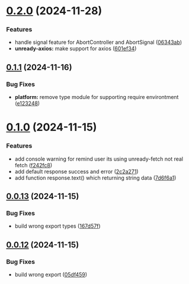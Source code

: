 # [0.2.0](https://github.com/rizkyharahap/unready-fetch/compare/v0.1.1...v0.2.0) (2024-11-28)


### Features

* handle signal feature for AbortController and AbortSignal ([06343ab](https://github.com/rizkyharahap/unready-fetch/commit/06343abf8231d72a0496266108e1de39b3bf597e))
* **unready-axios:** make support for axios ([601ef34](https://github.com/rizkyharahap/unready-fetch/commit/601ef34f0c4d88ec7ffbf2c319ac218a5e132d0b))



## [0.1.1](https://github.com/rizkyharahap/unready-fetch/compare/v0.1.0...v0.1.1) (2024-11-16)


### Bug Fixes

* **platform:** remove type module for supporting require environtment ([e123248](https://github.com/rizkyharahap/unready-fetch/commit/e12324869555ea8243cfd4194a1d26de0f45b6ae))



# [0.1.0](https://github.com/rizkyharahap/unready-fetch/compare/v0.0.13...v0.1.0) (2024-11-15)


### Features

* add console warning for remind user its using unready-fetch not real fetch ([f242fc8](https://github.com/rizkyharahap/unready-fetch/commit/f242fc8a90d81f929d2e6900381e576bf68f2948))
* add default response success and error ([2c2a271](https://github.com/rizkyharahap/unready-fetch/commit/2c2a2710df8cc0c92d61f96adf2a445967ce966a))
* add function response.text() which returning string data ([7d6f6a1](https://github.com/rizkyharahap/unready-fetch/commit/7d6f6a19520716eb2bd0807f8cde9561f667bf88))



## [0.0.13](https://github.com/rizkyharahap/unready-fetch/compare/v0.0.12...v0.0.13) (2024-11-15)


### Bug Fixes

* build wrong export types ([167d57f](https://github.com/rizkyharahap/unready-fetch/commit/167d57f57598191fc29222849b9812cc30e74c3d))



## [0.0.12](https://github.com/rizkyharahap/unready-fetch/compare/v0.0.11...v0.0.12) (2024-11-15)


### Bug Fixes

* build wrong export ([05df459](https://github.com/rizkyharahap/unready-fetch/commit/05df459942e31f6419000950074e15759721d783))



